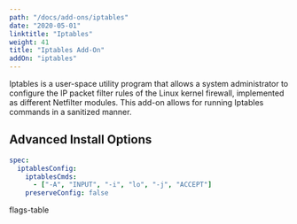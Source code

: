 ```yaml
---
path: "/docs/add-ons/iptables"
date: "2020-05-01"
linktitle: "Iptables"
weight: 41
title: "Iptables Add-On"
addOn: "iptables"
---
```


Iptables is a user-space utility program that allows a system administrator to configure the IP packet filter rules of the Linux kernel firewall, implemented as different Netfilter modules.
This add-on allows for running Iptables commands in a sanitized manner.

## Advanced Install Options

```yaml
spec:
  iptablesConfig:
    iptablesCmds:
      - ["-A", "INPUT", "-i", "lo", "-j", "ACCEPT"]
    preserveConfig: false
```

flags-table
